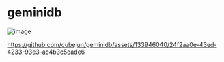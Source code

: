# geminidb

![image](https://github.com/cubejun/geminidb/assets/133946040/588aac5e-0972-4b9c-98a4-9f2007987ff4)


https://github.com/cubejun/geminidb/assets/133946040/24f2aa0e-43ed-4233-93e3-ac4b3c5cade6

